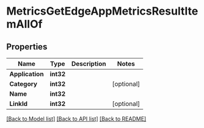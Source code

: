 # MetricsGetEdgeAppMetricsResultItemAllOf

## Properties

Name | Type | Description | Notes
------------ | ------------- | ------------- | -------------
**Application** | **int32** |  | 
**Category** | **int32** |  | [optional] 
**Name** | **int32** |  | 
**LinkId** | **int32** |  | [optional] 

[[Back to Model list]](../README.md#documentation-for-models) [[Back to API list]](../README.md#documentation-for-api-endpoints) [[Back to README]](../README.md)


